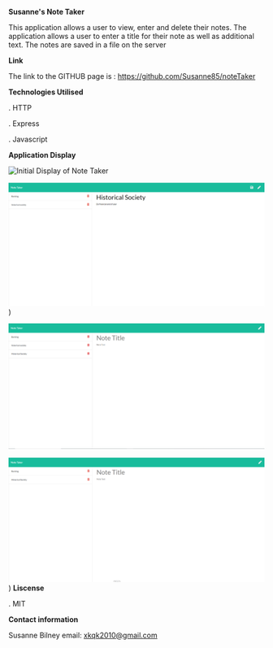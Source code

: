**Susanne's Note Taker**

This application allows a user to view, enter and delete their notes.  The application allows a user to enter a title for their note as well as additional text.  The notes are saved in a file on the server

**Link** 

The link to the GITHUB page is : https://github.com/Susanne85/noteTaker

**Technologies Utilised**

. HTTP 

. Express 

. Javascript


**Application Display**


![Initial Display of Note Taker](A1ssets/1-Display.png)


![Entry of new note](assets/2-Display.png))


![Display after new note added](assets/3-Display.png)


![Display after deleted](assets/4-Display.png))
**Liscense**

. MIT

**Contact information**

Susanne Bilney 
email: xkqk2010@gmail.com



